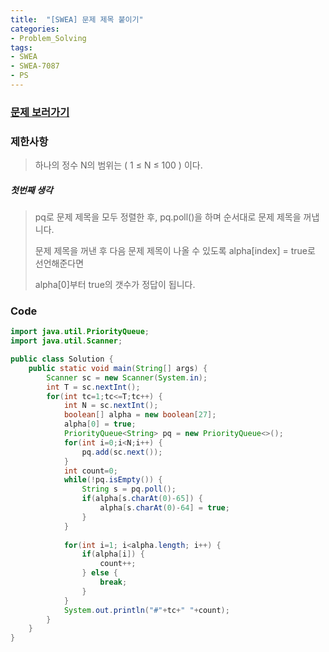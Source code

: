 ```yaml
---
title:  "[SWEA] 문제 제목 붙이기"
categories:
- Problem_Solving
tags:
- SWEA
- SWEA-7087
- PS
---
```



### [문제 보러가기]( https://swexpertacademy.com/main/code/problem/problemDetail.do?contestProbId=AWkIdD46A5EDFAXC&categoryId=AWkIdD46A5EDFAXC&categoryType=CODE )



### 제한사항

>  하나의 정수 N의 범위는 ( 1 ≤ N ≤ 100 ) 이다.

##### 첫번째 생각

> pq로 문제 제목을 모두 정렬한 후, pq.poll()을 하며 순서대로 문제 제목을 꺼냅니다.
>
> 문제 제목을 꺼낸 후 다음 문제 제목이 나올 수 있도록 alpha[index] = true로 선언해준다면
>
> alpha[0]부터 true의 갯수가 정답이 됩니다.



### Code

```java
import java.util.PriorityQueue;
import java.util.Scanner;

public class Solution {
	public static void main(String[] args) {
		Scanner sc = new Scanner(System.in);
		int T = sc.nextInt();
		for(int tc=1;tc<=T;tc++) {
			int N = sc.nextInt();
			boolean[] alpha = new boolean[27];
			alpha[0] = true;
			PriorityQueue<String> pq = new PriorityQueue<>();
			for(int i=0;i<N;i++) { 
				pq.add(sc.next());
			}
			int count=0;
			while(!pq.isEmpty()) {
				String s = pq.poll();
				if(alpha[s.charAt(0)-65]) {
					alpha[s.charAt(0)-64] = true;
				} 
			}
			
			for(int i=1; i<alpha.length; i++) {
				if(alpha[i]) {
					count++;
				} else {
					break;
				}
			}
			System.out.println("#"+tc+" "+count);
		}
	}
}

```
